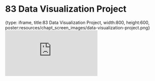 # 83 Data Visualization Project
 
{type: iframe, title:83 Data Visualization Project, width:800, height:600, poster:resources/chapt_screen_images/data-visualization-project.png}
![](https://datatrail-jhu.github.io/DataTrail_ReOrg/no_toc/data-visualization-project.html)
 

 

